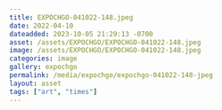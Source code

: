 ```yaml
---
title: EXPOCHGO-041022-148.jpeg
date: 2022-04-10
dateadded: 2023-10-05 21:29:13 -0700
asset: /assets/EXPOCHGO/EXPOCHGO-041022-148.jpeg
image: /assets/EXPOCHGO/EXPOCHGO-041022-148.jpeg
categories: image
gallery: expochgo
permalink: /media/expochgo/expochgo-041022-148-jpeg
layout: asset
tags: ["art", "times"]
--- 
```

